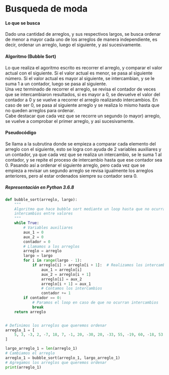 # Busqueda de moda

#### Lo que se busca
Dado una cantidad de arreglos, y sus respectivos largos, se busca ordenar de menor a mayor cada uno de los arreglos de manera independiente, es decir, ordenar un arreglo, luego el siguiente, y así sucesivamente.

#### Algoritmo (Bubble Sort)
Lo que realiza el agoritmo escrito es recorrer el arreglo, y comparar el valor actual con el siguiente. Si el valor actual es menor, se pasa al siguiente número. Si el valor actual es mayor al siguiente, se intercambian, y se le suma 1 a un contador, luego se pasa al siguiente.  
Una vez terminado de recorrer el arreglo, se revisa el contador de veces que se intercambiaron resultados, si es mayor a 0, se devuelve el valor del contador a 0 y se vuelve a recorrer el arreglo realizando intercambios. En caso de ser 0, se pasa al siguiente arreglo y se realiza lo mismo hasta que no queden arreglos para ordenar.  
Cabe destacar que cada vez que se recorre un segundo (o mayor) arreglo, se vuelve a comprobar el primer arreglo, y asi sucesivamente.  

#### Pseudocódigo
Se llama a la subrutina donde se empieza a comparar cada elemento del arreglo con el siguiente, esto se logra con ayuda de 2 variables auxiliares y un contador, ya que cada vez que se realiza un intercambio, se le suma 1 al contador, y se repite el proceso de intercambio hasta que ese contador sea 0. Pasando así a ordenar el siguiente arreglo, pero cada vez que se empieza a revisar un segundo arreglo se revisa igualmente los arreglos anteriores, pero al estar ordenados siempre su contador sera 0.

##### Representación en Python 3.6.8
```python
def bubble_sort(arreglo, largo):
    """
    Algoritmo que hace bubble sort mediante un loop hasta que no ocurran
    intercambios entre valores
    """
    while True:
        # Variables auxiliares
        aux_1 = 0
        aux_2 = 0
        contador = 0
        # Llamamos a los arreglos
        arreglo = arreglo
        largo = largo
        for i in range(largo - 1):
            if arreglo[i] > arreglo[i + 1]:  # Realizamos los intercambios
                aux_1 = arreglo[i]
                aux_2 = arreglo[i + 1]
                arreglo[i] = aux_2
                arreglo[i + 1] = aux_1
                # Contamos los intercambios
                contador += 1
        if contador == 0:
            # Paramos el loop en caso de que no ocurran intercambios
            break
    return arreglo


# Definimos los arreglos que queremos ordenar
arreglo_1 = [
    5, 3, -3, 2, -7, 18, 7, -1, 20, -30, 20, -33, 55, -19, 60, -18, 53, 12, 5
]

largo_arreglo_1 = len(arreglo_1)
# Cambiamos el arreglo
arreglo_1 = bubble_sort(arreglo_1, largo_arreglo_1)
# Agregamos los arreglos que queremos ordenar
print(arreglo_1)
```